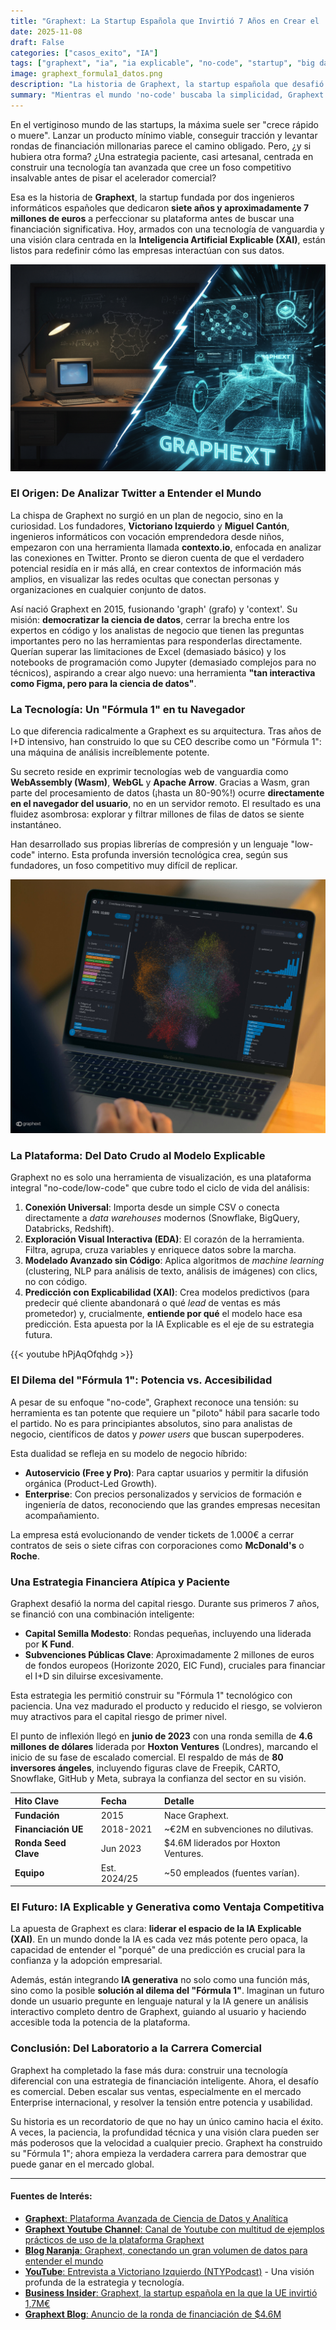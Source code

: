 ```yaml
---
title: "Graphext: La Startup Española que Invirtió 7 Años en Crear el 'Fórmula 1' del Análisis de Datos"
date: 2025-11-08
draft: False
categories: ["casos_exito", "IA"]
tags: ["graphext", "ia", "ia explicable", "no-code", "startup", "big data", "visualizacion"]
image: graphext_formula1_datos.png
description: "La historia de Graphext, la startup española que desafió las normas invirtiendo 7M€ en I+D antes de escalar, creando una plataforma única de IA Explicable que redefine el análisis de datos."
summary: "Mientras el mundo 'no-code' buscaba la simplicidad, Graphext construía en secreto un 'Fórmula 1' tecnológico. Descubre la atípica historia de esta startup española, su apuesta por WebAssembly y la IA Explicable, y cómo planea democratizar la ciencia de datos sin sacrificar la potencia."
---
```


En el vertiginoso mundo de las startups, la máxima suele ser "crece rápido o muere". Lanzar un producto mínimo viable, conseguir tracción y levantar rondas de financiación millonarias parece el camino obligado. Pero, ¿y si hubiera otra forma? ¿Una estrategia paciente, casi artesanal, centrada en construir una tecnología tan avanzada que cree un foso competitivo insalvable antes de pisar el acelerador comercial?

Esa es la historia de **Graphext**, la startup fundada por dos ingenieros informáticos españoles que dedicaron **siete años y aproximadamente 7 millones de euros** a perfeccionar su plataforma antes de buscar una financiación significativa. Hoy, armados con una tecnología de vanguardia y una visión clara centrada en la **Inteligencia Artificial Explicable (XAI)**, están listos para redefinir cómo las empresas interactúan con sus datos.

![Conceptual image of Graphext](imagen_graphext_post.png)

### El Origen: De Analizar Twitter a Entender el Mundo

La chispa de Graphext no surgió en un plan de negocio, sino en la curiosidad. Los fundadores, **Victoriano Izquierdo** y **Miguel Cantón**, ingenieros informáticos con vocación emprendedora desde niños, empezaron con una herramienta llamada **contexto.io**, enfocada en analizar las conexiones en Twitter. Pronto se dieron cuenta de que el verdadero potencial residía en ir más allá, en crear contextos de información más amplios, en visualizar las redes ocultas que conectan personas y organizaciones en cualquier conjunto de datos.

Así nació Graphext en 2015, fusionando 'graph' (grafo) y 'context'. Su misión: **democratizar la ciencia de datos**, cerrar la brecha entre los expertos en código y los analistas de negocio que tienen las preguntas importantes pero no las herramientas para responderlas directamente. Querían superar las limitaciones de Excel (demasiado básico) y los notebooks de programación como Jupyter (demasiado complejos para no técnicos), aspirando a crear algo nuevo: una herramienta **"tan interactiva como Figma, pero para la ciencia de datos"**.

### La Tecnología: Un "Fórmula 1" en tu Navegador

Lo que diferencia radicalmente a Graphext es su arquitectura. Tras años de I+D intensivo, han construido lo que su CEO describe como un "Fórmula 1": una máquina de análisis increíblemente potente.

Su secreto reside en exprimir tecnologías web de vanguardia como **WebAssembly (Wasm)**, **WebGL** y **Apache Arrow**. Gracias a Wasm, gran parte del procesamiento de datos (¡hasta un 80-90%!) ocurre **directamente en el navegador del usuario**, no en un servidor remoto. El resultado es una fluidez asombrosa: explorar y filtrar millones de filas de datos se siente instantáneo.

Han desarrollado sus propias librerías de compresión y un lenguaje "low-code" interno. Esta profunda inversión tecnológica crea, según sus fundadores, un foso competitivo muy difícil de replicar.

![Graphext web](graphext_web2.png)

### La Plataforma: Del Dato Crudo al Modelo Explicable

Graphext no es solo una herramienta de visualización, es una plataforma integral "no-code/low-code" que cubre todo el ciclo de vida del análisis:

1.  **Conexión Universal**: Importa desde un simple CSV o conecta directamente a *data warehouses* modernos (Snowflake, BigQuery, Databricks, Redshift).
2.  **Exploración Visual Interactiva (EDA)**: El corazón de la herramienta. Filtra, agrupa, cruza variables y enriquece datos sobre la marcha.
3.  **Modelado Avanzado sin Código**: Aplica algoritmos de *machine learning* (clustering, NLP para análisis de texto, análisis de imágenes) con clics, no con código.
4.  **Predicción con Explicabilidad (XAI)**: Crea modelos predictivos (para predecir qué cliente abandonará o qué *lead* de ventas es más prometedor) y, crucialmente, **entiende por qué** el modelo hace esa predicción. Esta apuesta por la IA Explicable es el eje de su estrategia futura.

{{< youtube hPjAqOfqhdg >}}

### El Dilema del "Fórmula 1": Potencia vs. Accesibilidad

A pesar de su enfoque "no-code", Graphext reconoce una tensión: su herramienta es tan potente que requiere un "piloto" hábil para sacarle todo el partido. No es para principiantes absolutos, sino para analistas de negocio, científicos de datos y *power users* que buscan superpoderes.

Esta dualidad se refleja en su modelo de negocio híbrido:

* **Autoservicio (Free y Pro)**: Para captar usuarios y permitir la difusión orgánica (Product-Led Growth).
* **Enterprise**: Con precios personalizados y servicios de formación e ingeniería de datos, reconociendo que las grandes empresas necesitan acompañamiento.

La empresa está evolucionando de vender tickets de 1.000€ a cerrar contratos de seis o siete cifras con corporaciones como **McDonald's** o **Roche**.

### Una Estrategia Financiera Atípica y Paciente

Graphext desafió la norma del capital riesgo. Durante sus primeros 7 años, se financió con una combinación inteligente:

* **Capital Semilla Modesto**: Rondas pequeñas, incluyendo una liderada por **K Fund**.
* **Subvenciones Públicas Clave**: Aproximadamente 2 millones de euros de fondos europeos (Horizonte 2020, EIC Fund), cruciales para financiar el I+D sin diluirse excesivamente.

Esta estrategia les permitió construir su "Fórmula 1" tecnológico con paciencia. Una vez madurado el producto y reducido el riesgo, se volvieron muy atractivos para el capital riesgo de primer nivel.

El punto de inflexión llegó en **junio de 2023** con una ronda semilla de **4.6 millones de dólares** liderada por **Hoxton Ventures** (Londres), marcando el inicio de su fase de escalado comercial. El respaldo de más de **80 inversores ángeles**, incluyendo figuras clave de Freepik, CARTO, Snowflake, GitHub y Meta, subraya la confianza del sector en su visión.

| Hito Clave       | Fecha       | Detalle                                      |
| :--------------- | :---------- | :------------------------------------------- |
| **Fundación** | 2015        | Nace Graphext.                               |
| **Financiación UE** | 2018-2021   | ~€2M en subvenciones no dilutivas.         |
| **Ronda Seed Clave**| Jun 2023    | $4.6M liderados por Hoxton Ventures.       |
| **Equipo** | Est. 2024/25 | ~50 empleados (fuentes varían).            |

### El Futuro: IA Explicable y Generativa como Ventaja Competitiva

La apuesta de Graphext es clara: **liderar el espacio de la IA Explicable (XAI)**. En un mundo donde la IA es cada vez más potente pero opaca, la capacidad de entender el "porqué" de una predicción es crucial para la confianza y la adopción empresarial.

Además, están integrando **IA generativa** no solo como una función más, sino como la posible **solución al dilema del "Fórmula 1"**. Imaginan un futuro donde un usuario pregunte en lenguaje natural y la IA genere un análisis interactivo completo dentro de Graphext, guiando al usuario y haciendo accesible toda la potencia de la plataforma.

### Conclusión: Del Laboratorio a la Carrera Comercial

Graphext ha completado la fase más dura: construir una tecnología diferencial con una estrategia de financiación inteligente. Ahora, el desafío es comercial. Deben escalar sus ventas, especialmente en el mercado Enterprise internacional, y resolver la tensión entre potencia y usabilidad.

Su historia es un recordatorio de que no hay un único camino hacia el éxito. A veces, la paciencia, la profundidad técnica y una visión clara pueden ser más poderosos que la velocidad a cualquier precio. Graphext ha construido su "Fórmula 1"; ahora empieza la verdadera carrera para demostrar que puede ganar en el mercado global.

---

#### Fuentes de Interés:
* [**Graphext**: Plataforma Avanzada de Ciencia de Datos y Analítica](https://www.graphext.com/)
* [**Graphext Youtube Channel**: Canal de Youtube con multitud de ejemplos prácticos de uso de la plataforma Graphext](https://www.youtube.com/@graphextlabs)
* [**Blog Naranja**: Graphext, conectando un gran volumen de datos para entender el mundo](https://blog.masorange.es/empresa/graphext-conectando-datos-entender-mundo/)
* [**YouTube**: Entrevista a Victoriano Izquierdo (NTYPodcast)](https://www.youtube.com/watch?v=slY1wvKWQtY) - Una visión profunda de la estrategia y tecnología.
* [**Business Insider**: Graphext, la startup española en la que la UE invirtió 1,7M€](https://www.businessinsider.es/tecnologia/graphext-startup-analisis-datos-invierte-ue-competir-eeuu-678261)
* [**Graphext Blog**: Anuncio de la ronda de financiación de $4.6M](https://www.graphext.com/post/graphext-raised-4M-seed-round)